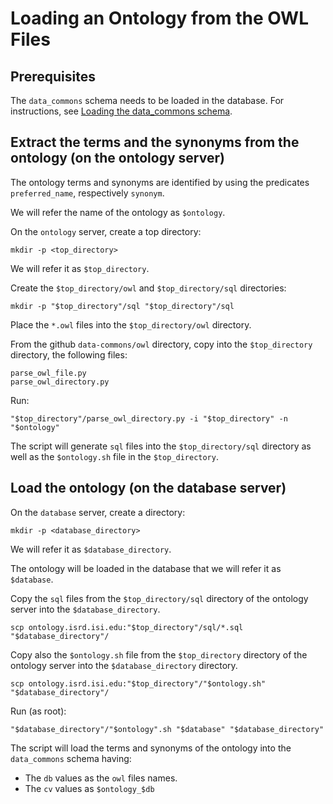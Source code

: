 # Loading an Ontology from the OWL Files

## Prerequisites

The `data_commons` schema needs to be loaded in the database.
For instructions, see [Loading the data_commons schema](/data_commons/README.md).

## Extract the terms and the synonyms from the ontology (on the ontology server)

The ontology terms and synonyms are identified by using the predicates `preferred_name`, respectively `synonym`.

We will refer the name of the ontology as `$ontology`.

On the `ontology` server, create a top directory:

```
mkdir -p <top_directory>

```

We will refer it as `$top_directory`. 

Create the `$top_directory/owl` and `$top_directory/sql` directories:

```
mkdir -p "$top_directory"/sql "$top_directory"/sql

```

Place the `*.owl` files into the `$top_directory/owl` directory.

From the github `data-commons/owl` directory, copy into the `$top_directory` directory, the following files:

```
parse_owl_file.py
parse_owl_directory.py

```

Run:

```
"$top_directory"/parse_owl_directory.py -i "$top_directory" -n "$ontology"

```

The script will generate `sql` files into the `$top_directory/sql` directory as well as the `$ontology.sh` file in the `$top_directory`.


## Load the ontology (on the database server)

On the `database` server, create a directory:

```
mkdir -p <database_directory>

```

We will refer it as `$database_directory`. 

The ontology will be loaded in the database that we will refer it as `$database`.

Copy the `sql` files from the `$top_directory/sql` directory of the ontology server into the `$database_directory`. 

```
scp ontology.isrd.isi.edu:"$top_directory"/sql/*.sql "$database_directory"/

```

Copy also the `$ontology.sh` file from the `$top_directory` directory of the ontology server into the `$database_directory` directory.

```
scp ontology.isrd.isi.edu:"$top_directory"/"$ontology.sh" "$database_directory"/

```


Run (as root):

```
"$database_directory"/"$ontology".sh "$database" "$database_directory"

```

The script will load the terms and synonyms of the ontology into the `data_commons` schema having:

 - The `db` values as the `owl` files names.
 - The `cv` values as `$ontology_$db`
 
